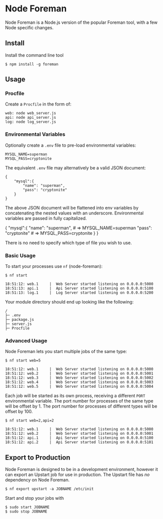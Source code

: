# Node Foreman

Node Foreman is a Node.js version of the popular Foreman tool,
with a few Node specific changes.

## Install

Install the command line tool

    $ npm install -g foreman

## Usage

### Procfile

Create a `Procfile` in the form of:
    
    web: node web_server.js
    api: node api_server.js
    log: node log_server.js

### Environmental Variables

Optionally create a `.env` file to pre-load environmental variables:

    MYSQL_NAME=superman
    MYSQL_PASS=cryptonite

The equivalent `.env` file may alternatively be a valid JSON document:

    {
        "mysql":{
            "name": "superman",
            "pass": "cryptonite"
        }
    }

The above JSON document will be flattened into env variables by 
concatenating the nested values with an underscore.
Environmental variables are passed in fully capitalized.


{
    "mysql":{
        "name": "superman",     # => MYSQL_NAME=superman
        "pass": "cryptonite"    # => MYSQL_PASS=cryptonite
    }
}

There is no need to specify which type of file you wish to use.

### Basic Usage

To start your processes use `nf` (node-foreman):

    $ nf start
    
    18:51:12: web.1     |  Web Server started listening on 0.0.0.0:5000
    18:51:13: api.1     |  Api Server started listening on 0.0.0.0:5100
    18:51:13: log.1     |  Log Server started listening on 0.0.0.0:5200

Your module directory should end up looking like the following:

    /
    ├─ .env
    ├─ package.js
    ├─ server.js
    ├─ Procfile

### Advanced Usage

Node Foreman lets you start multiple jobs of the same type:

    $ nf start web=5
    
    18:51:12: web.1     |  Web Server started listening on 0.0.0.0:5000
    18:51:12: web.2     |  Web Server started listening on 0.0.0.0:5001
    18:51:12: web.3     |  Web Server started listening on 0.0.0.0:5002
    18:51:12: web.4     |  Web Server started listening on 0.0.0.0:5003
    18:51:12: web.5     |  Web Server started listening on 0.0.0.0:5004

Each job will be started as its own process, receiving a different `PORT`
environmental variable. 
The port number for processes of the same type will be offset by 1.
The port number for processes of different types will be offset by 100.

    $ nf start web=2,api=2
    
    18:51:12: web.1     |  Web Server started listening on 0.0.0.0:5000
    18:51:12: web.2     |  Web Server started listening on 0.0.0.0:5001
    18:51:12: api.1     |  Api Server started listening on 0.0.0.0:5100
    18:51:12: api.2     |  Api Server started listening on 0.0.0.0:5101

## Export to Production

Node Foreman is designed to be in a development environment,
however it can export an Upstart job for use in production.
The Upstart file has _no_ dependency on Node Foreman.

    $ nf export upstart -a JOBNAME /etc/init

Start and stop your jobs with

    $ sudo start JOBNAME
    $ sudo stop JOBNAME

